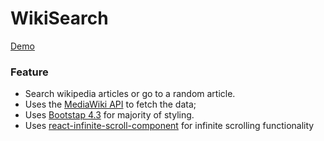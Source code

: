 # WikiSearch

[Demo](https://m-michelini-react-wiki-search.glitch.me/)

### Feature
- Search wikipedia articles or go to a random article.
- Uses the [MediaWiki API](https://www.mediawiki.org/wiki/API:Main_page) to fetch the data;
- Uses [Bootstap 4.3](https://getbootstrap.com/docs/4.3/getting-started/introduction/) for majority of styling.
- Uses [react-infinite-scroll-component](https://www.npmjs.com/package/react-infinite-scroll-component?activeTab=readme) for infinite scrolling functionality
